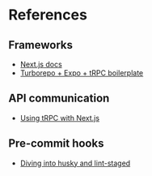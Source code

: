 # References

## Frameworks

- [Next.js docs](https://nextjs.org/docs)
- [Turborepo + Expo + tRPC boilerplate](https://github.com/gunnnnii/turbo-expo-trpc-starter)

## API communication

- [Using tRPC with Next.js](https://trpc.io/docs/v9/nextjs)

## Pre-commit hooks

- [Diving into husky and lint-staged](https://laurieontech.com/posts/husky/)
